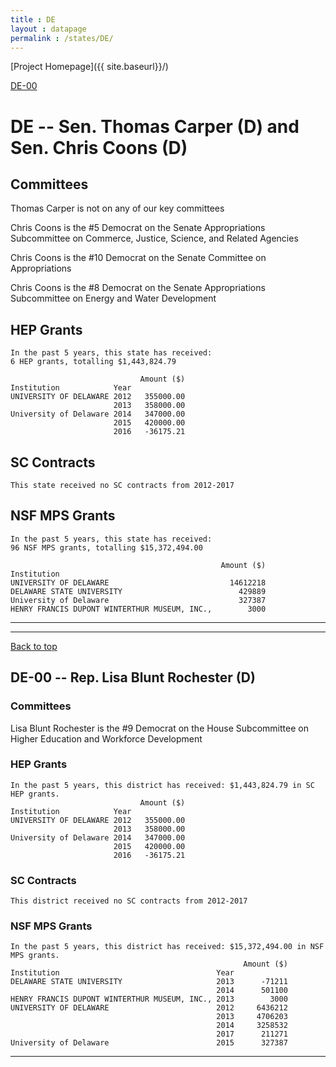 ```yaml
---
title : DE
layout : datapage
permalink : /states/DE/
---
```

<a name="top"></a>
[Project Homepage]({{ site.baseurl}}/)


[DE-00](#DE-00)  

# DE -- Sen. Thomas Carper (D) and  Sen. Chris Coons (D)
## Committees
Thomas Carper is not on any of our key committees 

Chris Coons is the #5 Democrat on the Senate Appropriations Subcommittee on Commerce, Justice, Science, and Related Agencies 

Chris Coons is the #10 Democrat on the Senate Committee on Appropriations 

Chris Coons is the #8 Democrat on the Senate Appropriations Subcommittee on Energy and Water Development 

## HEP Grants
```
In the past 5 years, this state has received:
6 HEP grants, totalling $1,443,824.79
 
                             Amount ($)
Institution            Year            
UNIVERSITY OF DELAWARE 2012   355000.00
                       2013   358000.00
University of Delaware 2014   347000.00
                       2015   420000.00
                       2016   -36175.21
```
## SC Contracts
```
This state received no SC contracts from 2012-2017
```
## NSF MPS Grants
```
In the past 5 years, this state has received:
96 NSF MPS grants, totalling $15,372,494.00
 
                                               Amount ($)
Institution                                              
UNIVERSITY OF DELAWARE                           14612218
DELAWARE STATE UNIVERSITY                          429889
University of Delaware                             327387
HENRY FRANCIS DUPONT WINTERTHUR MUSEUM, INC.,        3000
```
---
---
<a name="DE-00"></a>
[Back to top](#top)
## DE-00 -- Rep. Lisa Blunt Rochester (D)
### Committees
Lisa Blunt Rochester is the #9 Democrat on the House Subcommittee on Higher Education and Workforce Development 

### HEP Grants
```
In the past 5 years, this district has received: $1,443,824.79 in SC HEP grants.
                             Amount ($)
Institution            Year            
UNIVERSITY OF DELAWARE 2012   355000.00
                       2013   358000.00
University of Delaware 2014   347000.00
                       2015   420000.00
                       2016   -36175.21
```
### SC Contracts
```
This district received no SC contracts from 2012-2017
```
### NSF MPS Grants
```
In the past 5 years, this district has received: $15,372,494.00 in NSF MPS grants.
                                                    Amount ($)
Institution                                   Year            
DELAWARE STATE UNIVERSITY                     2013      -71211
                                              2014      501100
HENRY FRANCIS DUPONT WINTERTHUR MUSEUM, INC., 2013        3000
UNIVERSITY OF DELAWARE                        2012     6436212
                                              2013     4706203
                                              2014     3258532
                                              2017      211271
University of Delaware                        2015      327387
```
---
